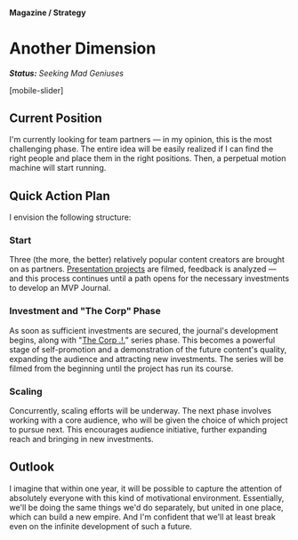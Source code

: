 #### Magazine / Strategy

# Another Dimension

***Status:** Seeking Mad Geniuses*

[mobile-slider]

## Current Position

I'm currently looking for team partners — in my opinion, this is the most challenging phase. The entire idea will be easily realized if I can find the right people and place them in the right positions. Then, a perpetual motion machine will start running.

## Quick Action Plan

I envision the following structure:

### Start

Three (the more, the better) relatively popular content creators are brought on as partners. [Presentation projects](/self-presentation) are filmed, feedback is analyzed — and this process continues until a path opens for the necessary investments to develop an MVP Journal.

### Investment and "The Corp" Phase

As soon as sufficient investments are secured, the journal's development begins, along with "[The Corp .!.](/the-corp)” series phase. This becomes a powerful stage of self-promotion and a demonstration of the future content's quality, expanding the audience and attracting new investments. The series will be filmed from the beginning until the project has run its course.

### Scaling

Concurrently, scaling efforts will be underway. The next phase involves working with a core audience, who will be given the choice of which project to pursue next. This encourages audience initiative, further expanding reach and bringing in new investments.

## Outlook

I imagine that within one year, it will be possible to capture the attention of absolutely everyone with this kind of motivational environment. Essentially, we'll be doing the same things we'd do separately, but united in one place, which can build a new empire. And I'm confident that we'll at least break even on the infinite development of such a future.